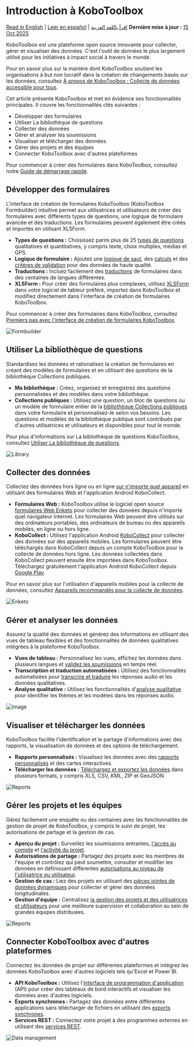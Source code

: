 # Introduction à KoboToolbox
<a href="../welcome.html">Read in English</a> | <a href="../es/welcome.html">Leer en español</a> | <a href="../ar/welcome.html">اقرأ باللغة العربية</a>
**Dernière mise à jour :** <a href="https://github.com/kobotoolbox/docs/blob/6b49e25820efe5bf632a3eabc9f1cdea33fda532/source/welcome.md" class="reference">15 Oct 2025</a>

KoboToolbox est une plateforme open source innovante pour collecter, gérer et visualiser des données. C'est l'outil de données le plus largement utilisé pour les initiatives à impact social à travers le monde.

<p class="note">
Pour en savoir plus sur la manière dont KoboToolbox soutient les organisations à but non lucratif dans la création de changements basés sur les données, consultez <a href="https://support.kobotoolbox.org/about_kobotoolbox.html">À propos de KoboToolbox : Collecte de données accessible pour tous</a>. 
</p>

Cet article présente KoboToolbox et met en évidence ses fonctionnalités principales. Il couvre les fonctionnalités clés suivantes : 
* Développer des formulaires
* Utiliser La bibliothèque de questions
* Collecter des données
* Gérer et analyser les soumissions
* Visualiser et télécharger des données
* Gérer des projets et des équipes
* Connecter KoboToolbox avec d'autres plateformes

<p class="note">
Pour commencer à créer des formulaires dans KoboToolbox, consultez notre <a href="https://support.kobotoolbox.org/quick_start.html">Guide de démarrage rapide</a>. 
</p>



## Développer des formulaires

L'interface de création de formulaires KoboToolbox (KoboToolbox Formbuilder) intuitive permet aux utilisatrices et utilisateurs de créer des formulaires avec différents types de questions, une logique de formulaire avancée et des traductions. Les formulaires peuvent également être créés et importés en utilisant XLSForm.

* **Types de questions :** Choisissez parmi plus de 25 [types de questions](https://support.kobotoolbox.org/question_types.html) qualitatives et quantitatives, y compris texte, choix multiples, médias et GPS.
* **Logique de formulaire :** Ajoutez une [logique de saut](https://support.kobotoolbox.org/skip_logic.html), des [calculs](https://support.kobotoolbox.org/calculate_questions.html) et des [critères de validation](https://support.kobotoolbox.org/validation_criteria.html) pour des données de haute qualité.
* **Traductions :** Incluez facilement des [traductions](https://support.kobotoolbox.org/language_dashboard.html) de formulaires dans des centaines de langues différentes.
* **XLSForm :** Pour créer des formulaires plus complexes, utilisez [XLSForm](https://support.kobotoolbox.org/getting_started_xlsform.html) dans votre logiciel de tableur préféré, importez dans KoboToolbox et modifiez directement dans l'interface de création de formulaires KoboToolbox.

<p class="note">
Pour commencer à créer des formulaires dans KoboToolbox, consultez <a href="https://support.kobotoolbox.org/formbuilder.html">Premiers pas avec l'interface de création de formulaires KoboToolbox</a>. 
</p>

![Formbuilder](/images/welcome/formbuilder.png)


## Utiliser La bibliothèque de questions

Standardisez les données et rationalisez la création de formulaires en créant des modèles de formulaires et en utilisant des questions de la bibliothèque Collections publiques.

* **Ma bibliothèque :** Créez, organisez et enregistrez des questions personnalisées et des modèles dans votre bibliothèque.
* **Collections publiques :** Utilisez une question, un bloc de questions ou un modèle de formulaire entier de la [bibliothèque Collections publiques](https://support.kobotoolbox.org/using_public_collections.html) dans votre formulaire et personnalisez-le selon vos besoins. Les questions et modèles de la bibliothèque publique sont contribués par d'autres utilisatrices et utilisateurs et disponibles pour tout le monde.

<p class="note">
Pour plus d'informations sur La bibliothèque de questions KoboToolbox, consultez <a href="https://support.kobotoolbox.org/question_library.html">Utiliser La bibliothèque de questions</a>. 
</p>

![Library](/images/welcome/library.png)

## Collecter des données

Collectez des données hors ligne ou en ligne [sur n'importe quel appareil](https://support.kobotoolbox.org/data-collection-tools.html) en utilisant des formulaires Web et l'application Android KoboCollect.

* **Formulaires Web :** KoboToolbox utilise le logiciel open source [formulaires Web Enketo](https://support.kobotoolbox.org/data_through_webforms.html) pour collecter des données depuis n'importe quel navigateur internet. Les formulaires Web peuvent être utilisés sur des ordinateurs portables, des ordinateurs de bureau ou des appareils mobiles, en ligne ou hors ligne.
* **KoboCollect :** Utilisez l'application Android [KoboCollect](https://support.kobotoolbox.org/kobocollect_on_android_latest.html) pour collecter des données sur des appareils mobiles. Les formulaires peuvent être téléchargés dans KoboCollect depuis un compte KoboToolbox pour la collecte de données hors ligne. Les données collectées dans KoboCollect peuvent ensuite être importées dans KoboToolbox. Téléchargez gratuitement l'application Android KoboCollect depuis [Google Play](https://play.google.com/store/apps/details?id=org.koboc.collect.android).

<p class="note">
Pour en savoir plus sur l'utilisation d'appareils mobiles pour la collecte de données, consultez <a href="https://support.kobotoolbox.org/devices_for_data_collection.html">Appareils recommandés pour la collecte de données</a>. 
</p>

![Enketo](/images/welcome/enketo.png)


## Gérer et analyser les données

Assurez la qualité des données et générez des informations en utilisant des vues de tableau flexibles et des fonctionnalités de données qualitatives intégrées à la plateforme KoboToolbox.

* **Vues de tableau :** Personnalisez les vues, affichez les données dans plusieurs langues et [validez les soumissions](https://support.kobotoolbox.org/record_validation.html) en temps réel.
* **Transcription et traduction automatisées :** Utilisez des fonctionnalités automatisées pour [transcrire et traduire](https://support.kobotoolbox.org/transcription-translation.html) les réponses audio et les données qualitatives.
* **Analyse qualitative :** Utilisez les fonctionnalités d'[analyse qualitative](https://support.kobotoolbox.org/qualitative_analysis.html) pour identifier les thèmes et les modèles dans les réponses audio.

![image](/images/qualitative_analysis/Analyze.gif)


## Visualiser et télécharger les données

KoboToolbox facilite l'identification et le partage d'informations avec des rapports, la visualisation de données et des options de téléchargement.

* **Rapports personnalisés :** Visualisez les données avec des [rapports personnalisés](https://support.kobotoolbox.org/creating_custom_reports.html) et des cartes interactives.
* **Télécharger les données :** [Téléchargez et exportez les données](https://support.kobotoolbox.org/export_download.html) dans plusieurs formats, y compris XLS, CSV, KML, ZIP et GeoJSON.

![Reports](/images/welcome/reports.png)


## Gérer les projets et les équipes

Gérez facilement une enquête ou des centaines avec les fonctionnalités de gestion de projet de KoboToolbox, y compris le suivi de projet, les autorisations de partage et la gestion de cas.

* **Aperçu du projet :** Surveillez les soumissions entrantes, [l'accès au compte](https://support.kobotoolbox.org/activity_logs.html#access-logs) et [l'activité du projet](https://support.kobotoolbox.org/activity_logs.html#project-history-logs).
* **Autorisations de partage :** Partagez des projets avec les membres de l'équipe et contrôlez qui peut soumettre, consulter et modifier les données en définissant différentes [autorisations au niveau de l'utilisatrice ou utilisateur](https://support.kobotoolbox.org/managing_permissions.html). 
* **Gestion de cas :** Liez des projets en utilisant des [pièces jointes de données dynamiques](https://support.kobotoolbox.org/dynamic_data_attachment.html) pour collecter et gérer des données longitudinales.
* **Gestion d'équipe :** Centralisez [la gestion des projets et des utilisatrices et utilisateurs](https://support.kobotoolbox.org/getting_started_organization_feature.html) pour une meilleure supervision et collaboration au sein de grandes équipes distribuées.


![Reports](/images/welcome/projects.png)

## Connecter KoboToolbox avec d'autres plateformes

Connectez les données de projet sur différentes plateformes et intégrez les données KoboToolbox avec d'autres logiciels tels qu'Excel et Power BI.

* **API KoboToolbox :** Utilisez l'[interface de programmation d'application](https://support.kobotoolbox.org/api.html) (API) pour créer des tableaux de bord interactifs et visualiser les données avec d'autres logiciels.
* **Exports synchrones :** Partagez des données entre différentes applications sans télécharger de fichiers en utilisant des [exports synchrones](https://support.kobotoolbox.org/synchronous_exports.html).
* **Services REST :** Connectez votre projet à des programmes externes en utilisant des [services REST](https://support.kobotoolbox.org/rest_services.html).

![Data management](/images/welcome/dashboard-development.png)